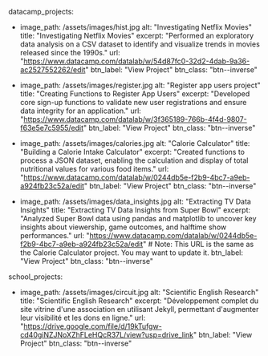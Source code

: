 datacamp_projects:
  - image_path: /assets/images/hist.jpg
    alt: "Investigating Netflix Movies"
    title: "Investigating Netflix Movies"
    excerpt: "Performed an exploratory data analysis on a CSV dataset to identify and visualize trends in movies released since the 1990s."
    url: "https://www.datacamp.com/datalab/w/54d87fc0-32d2-4dab-9a36-ac2527552262/edit"
    btn_label: "View Project"
    btn_class: "btn--inverse"

  - image_path: /assets/images/register.jpg
    alt: "Register app users project"
    title: "Creating Functions to Register App Users"
    excerpt: "Developed core sign-up functions to validate new user registrations and ensure data integrity for an application."
    url: "https://www.datacamp.com/datalab/w/3f365189-766b-4f4d-9807-f63e5e7c5955/edit"
    btn_label: "View Project"
    btn_class: "btn--inverse"
    
  - image_path: /assets/images/calories.jpg
    alt: "Calorie Calculator"
    title: "Building a Calorie Intake Calculator"
    excerpt: "Created functions to process a JSON dataset, enabling the calculation and display of total nutritional values for various food items."
    url: "https://www.datacamp.com/datalab/w/0244db5e-f2b9-4bc7-a9eb-a924fb23c52a/edit"
    btn_label: "View Project"
    btn_class: "btn--inverse"
  
  - image_path: /assets/images/data_insights.jpg
    alt: "Extracting TV Data Insights"
    title: "Extracting TV Data Insights from Super Bowl"
    excerpt: "Analyzed Super Bowl data using pandas and matplotlib to uncover key insights about viewership, game outcomes, and halftime show performances."
    url: "https://www.datacamp.com/datalab/w/0244db5e-f2b9-4bc7-a9eb-a924fb23c52a/edit" # Note: This URL is the same as the Calorie Calculator project. You may want to update it.
    btn_label: "View Project"
    btn_class: "btn--inverse"

school_projects:
  - image_path: /assets/images/circuit.jpg
    alt: "Scientific English Research"
    title: "Scientific English Research"
    excerpt: "Développement complet du site vitrine d'une association en utilisant Jekyll, permettant d'augmenter leur visibilité et les dons en ligne."
    url: "https://drive.google.com/file/d/19kTufgw-cd40giNZJNoXZhFLeHQcR37L/view?usp=drive_link"
    btn_label: "View Project"
    btn_class: "btn--inverse"
  

